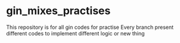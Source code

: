 # gin_mixes_practises

This repository is  for all gin  codes for practise 
Every branch present different codes to implement different logic or new thing
